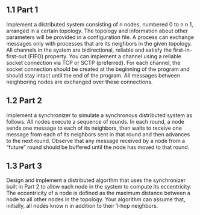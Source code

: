 ## 1.1 Part 1
Implement a distributed system consisting of n nodes, numbered 0 to n n 1, arranged in a certain
topology. The topology and information about other parameters will be provided in a configuration
file. A process can exchange messages only with processes that are its neighbors in the given
topology.
All channels in the system are bidirectional, reliable and satisfy the first-in-first-out (FIFO)
property. You can implement a channel using a reliable socket connection via TCP or SCTP
(preferred). For each channel, the socket connection should be created at the beginning of the
program and should stay intact until the end of the program. All messages between neighboring
nodes are exchanged over these connections.
## 1.2 Part 2
Implement a synchronizer to simulate a synchronous distributed system as follows. All nodes
execute a sequence of rounds. In each round, a node sends one message to each of its neighbors,
then waits to receive one message from each of its neighbors sent in that round and then advances
to the next round. Observe that any message received by a node from a “future” round should be
buffered until the node has moved to that round.
## 1.3 Part 3
Design and implement a distributed algorthm that uses the synchronizer built in Part 2 to allow
each node in the system to compute its eccentricity. The eccentricity of a node is defined as the
maximum distance between a node to all other nodes in the topology. Your algorithm can assume
that, initially, all nodes know n in addition to their 1-hop neighbors.
